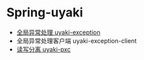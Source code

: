 # Spring-uyaki

- [全局异常处理 uyaki-exception](https://github.com/uyaki/spring-uyaki/blob/master/uyaki-exception/README.md)
- 全局异常处理客户端 uyaki-exception-client
- [读写分离 uyaki-pxc](https://github.com/uyaki/spring-uyaki/blob/master/uyaki-pxc/README.md)